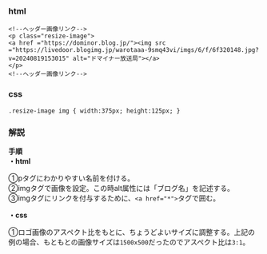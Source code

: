 ### html
```
<!--ヘッダー画像リンク-->
<p class="resize-image">
<a href ="https://dominor.blog.jp/"><img src ="https://livedoor.blogimg.jp/warotaaa-9smq43vi/imgs/6/f/6f320148.jpg?v=20240819153015" alt="ドマイナー放送局"></a>
</p>
<!--ヘッダー画像リンク-->
```

### css
```
.resize-image img { width:375px; height:125px; }
```

### 解説

**手順**  
**・html**

①pタグにわかりやすい名前を付ける。  
②imgタグで画像を設定。この時alt属性には「ブログ名」を記述する。  
③imgタグにリンクを付与するために、`<a href="*">`タグで囲む。

**・css**  

①ロゴ画像のアスペクト比をもとに、ちょうどよいサイズに調整する。上記の例の場合、もともとの画像サイズは`1500x500`だったのでアスペクト比は`3:1`。
